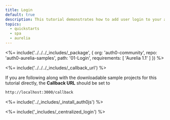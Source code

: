 ```yaml
---
title: Login
default: true
description: This tutorial demonstrates how to add user login to your application with Auth0
topics:
  - quickstarts
  - spa
  - aurelia
---
```


<%= include('../../../_includes/_package', {
  org: 'auth0-community',
  repo: 'auth0-aurelia-samples',
  path: '01-Login',
  requirements: [
    'Aurelia 1.1'
  ]
}) %>

<%= include('../../../_includes/_callback_url') %>

If you are following along with the downloadable sample projects for this tutorial directly, the **Callback URL** should be set to

```bash
http://localhost:3000/callback
```

<%= include('../_includes/_install_auth0js') %>

<%= include('_includes/_centralized_login') %>
